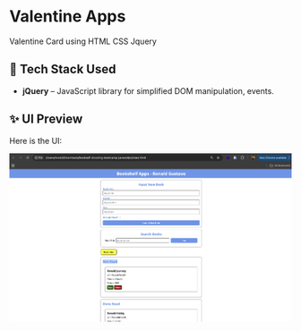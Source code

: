 # Valentine Apps
Valentine Card using HTML CSS Jquery

## 🚀 Tech Stack Used
- **jQuery** – JavaScript library for simplified DOM manipulation, events.

## ✨ UI Preview

Here is the UI:

![UI Preview](https://github.com/RonaldGustavo/bookself-dicoding-bootcamp-javascript/blob/main/assets/image.png)